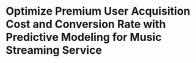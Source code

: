 # Optimize Premium User Acquisition Cost and Conversion Rate with Predictive Modeling for Music Streaming Service
